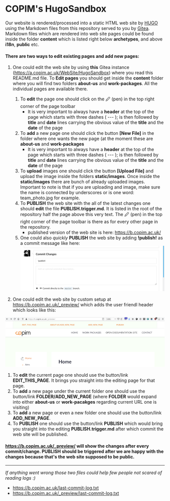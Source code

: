 # COPIM's HugoSandbox

Our website is rendered/processed into a static HTML web site by [HUGO](https://gohugo.io/) using the Markdown files from this repository served to you by [Gitea](https://gitea.io/). Markdown files which are rendered into web site pages could be found inside the folder **content** which is listed right below **archetypes**, and above **i18n**, **public** etc.

#### There are two ways to edit existing pages and add new pages:

1.  One could edit the web site by using **this** Gitea instance (https://a.copim.ac.uk/WebSite/HugoSandbox) where you read this README.md file. To **Edit pages** you should get inside the **content** folder where you will find two folders **about-us** and **work-packages**. All the individual pages are available there.
    1. To **edit** the page one should click on the 🖉 (pen) in the top right corner of the page toolbar
        - It is very important to always have a **header** at the top of the page which starts with three dashes ( --- ); is then followed by **title** and **date** lines carrying the obvious value of the **title** and the **date** of the page
    2. To **add** a new page one should click the button **[New File]** in the folder where one wants the new page (at the moment these are **about-us** and **work-packages**
        - It is very important to always have a **header** at the top of the page which starts with three dashes ( --- ); is then followed by **title** and **date** lines carrying the obvious value of the **title** and the **date** of the page
    3. To **upload** images one should click the button **[Upload File]** and upload the image inside the folders **static/images**. Once inside the **static/images** there are bunch of already uploaded images. Important to note is that if you are uploading and image, make sure the name is connected by underscores or is one word: team_photo.jpg for example.
    4. To **PUBLISH** the web site with the all of the latest changes one should **edit** the file **PUBLISH.trigger.md**. It is listed in the root of the repository half the page above this very text. The 🖉 (pen) in the top right corner of the page toolbar is there as for every other page in the repository.
        - published version of the web site is here: https://b.copim.ac.uk/
     5. One could also *quickly* **PUBLISH** the web site by adding **!publish!** as a commit message like here: ![](static/images/commit_publish_small.png)


2. One could edit the web site by custom setup at https://b.copim.ac.uk/_preview/ which adds the user friendl header which looks like this:

![](static/images/preview_header_small.png)
  1. To **edit** the current page one should use the button/link **EDIT_THIS_PAGE**. It brings you straight into the editing page for that page.
  2. To **add** a new page under the current folder one should use the button/link **FOLDER/ADD_NEW_PAGE** (where **FOLDER** would expand into either **about-us** or **work-pacakges** regarding current URL one is visiting)
  3. To **add** a new page or even a new folder one should use the button/link **ADD_NEW_PAGE**.
  4. To **PUBLISH** one should use the button/link **PUBLISH** which would bring you straight into the editing **PUBLISH.trigger.md** after which commit the web site will be published.

#### https://b.copim.ac.uk/_preview/ will show the changes after every commit/change. PUBLISH should be triggered after we are happy with the changes because that's the web site supposed to be public.

---

*If anything went wrong those two files could help few people not scared of reading logs :)*

- https://b.copim.ac.uk/last-commit-log.txt
- https://b.copim.ac.uk/_preview/last-commit-log.txt

